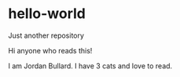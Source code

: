 # hello-world
Just another repository

Hi anyone who reads this!

I am Jordan Bullard. I have 3 cats and love to read.
